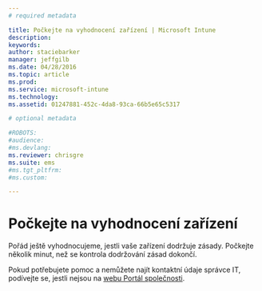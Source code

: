 ```yaml
---
# required metadata

title: Počkejte na vyhodnocení zařízení | Microsoft Intune
description:
keywords:
author: staciebarker
manager: jeffgilb
ms.date: 04/28/2016
ms.topic: article
ms.prod:
ms.service: microsoft-intune
ms.technology:
ms.assetid: 01247881-452c-4da8-93ca-66b5e65c5317

# optional metadata

#ROBOTS:
#audience:
#ms.devlang:
ms.reviewer: chrisgre 
ms.suite: ems
#ms.tgt_pltfrm:
#ms.custom:

---
```


# Počkejte na vyhodnocení zařízení
Pořád ještě vyhodnocujeme, jestli vaše zařízení dodržuje zásady. Počkejte několik minut, než se kontrola dodržování zásad dokončí.

Pokud potřebujete pomoc a nemůžete najít kontaktní údaje správce IT, podívejte se, jestli nejsou na [webu Portál společnosti](http://portal.manage.microsoft.com).



<!--HONumber=Jun16_HO1-->


